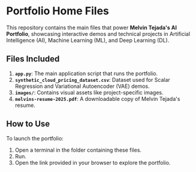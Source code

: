 # Portfolio Home Files

This repository contains the main files that power **Melvin Tejada's AI Portfolio**, showcasing interactive demos and technical projects in Artificial Intelligence (AI), Machine Learning (ML), and Deep Learning (DL).

## Files Included
1. **`app.py`**: The main application script that runs the portfolio.
2. **`synthetic_cloud_pricing_dataset.csv`**: Dataset used for Scalar Regression and Variational Autoencoder (VAE) demos.
3. **`images/`**: Contains visual assets like project-specific images.
4. **`melvins-resume-2025.pdf`**: A downloadable copy of Melvin Tejada's resume.

## How to Use
To launch the portfolio:
1. Open a terminal in the folder containing these files.
2. Run.
3. Open the link provided in your browser to explore the portfolio.
